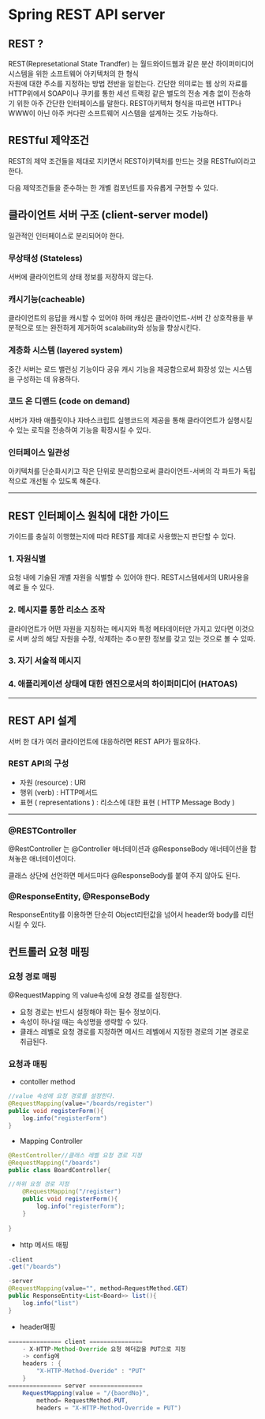 # Spring REST API server

## REST ?
REST(Represetational State Trandfer) 는 월드와이드웹과 같은 분산 하이퍼미디어 시스템을 위한 소프트웨어 아키텍처의 한 형식   
자원에 대한 주소를 지정하는 방법 전반을 일컫는다.
간단한 의미로는 웹 상의 자료를 HTTP위에서 SOAP이나 쿠키를 통한 세션 트랙킹 같은 별도의 전송 계층 없이 전송하기 위한 아주 간단한 인터페이스를 말한다.
REST아키텍처 형식을 따르면 HTTP나 WWW이 아닌 아주 커다란 소프트웨어 시스템을 설계하는 것도 가능하다.

## RESTful 제약조건

REST의 제약 조건들을 제대로 지키면서 REST아키텍처를 만드는 것을 RESTful이라고 한다.

다음 제약조건들을 준수하는 한 개별 컴포넌트를 자유롭게 구현할 수 있다. 

## 클라이언트 서버 구조 (client-server model)

일관적인 인터페이스로 분리되어야 한다. 

### 무상태성 (Stateless)

서버에 클라이언트의 상태 정보를 저장하지 않는다.

### 캐시기능(cacheable)

클라이언트의 응답을 캐시할 수 있어야 하며 캐싱은 클라이언트-서버 간 상호작용을 부분적으로 또는 완전하게 제거하여 scalability와 성능을 향상시킨다.

### 계층화 시스템 (layered system)

중간 서버는 로드 밸런싱 기능이다 공유 캐시 기능을 제공함으로써 화장성 있는 시스템을 구성하는 데 유용하다.

### 코드 온 디맨드 (code on demand)

서버가 자바 애플릿이나 자바스크립트 실행코드의 제공을 통해 클라이언트가 실행시킬 수 있는 로직을 전송하여 기능을 확장시킬 수 있다. 

### 인터페이스 일관성   

아키텍처를 단순화시키고 작은 단위로 분리함으로써 클라이언트-서버의 각 파트가 독립적으로 개선될 수 있도록 해준다. 


---

## REST 인터페이스 원칙에 대한 가이드

가이드를 충실히 이행했는지에 따라 REST를 제대로 사용했는지 판단할 수 있다.

### 1. 자원식별

요청 내에 기술된 개별 자원을 식별할 수 있어야 한다. REST시스템에서의 URI사용을 예로 들 수 있다.

### 2. 메시지를 통한 리소스 조작

클라이언트가 어떤 자원을 지칭하는 메시지와 특정 메타데이터만 가지고 있다면 이것으로 서버 상의 해당 자원을 수정, 삭제하는 추ㅇ분한 정보를 갖고 있는 것으로 볼 수 있따. 

### 3. 자기 서술적 메시지

### 4. 애플리케이션 상태에 대한 엔진으로서의 하이퍼미디어 (HATOAS)

---

## REST API 설계

서버 한 대가 여러 클라이언트에 대응하려면 REST API가 필요하다.

### REST API의 구성

- 자원 (resource) : URI
- 행위 (verb) : HTTP메서드
- 표현 ( representations ) : 리소스에 대한 표현 ( HTTP Message Body )



-------

### @RESTController

@RestController 는 @Controller 애너테이션과 @ResponseBody 애너테이션을 합쳐놓은 애너테이션이다.

클래스 상단에 선언하면 메서드마다 @ResponseBody를 붙여 주지 않아도 된다. 

### @ResponseEntity, @ResponseBody

ResponseEntity를 이용하면 단순히 Object리턴값을 넘어서 header와 body를 리턴 시킬 수 있다.   

## 컨트롤러 요청 매핑

### 요청 경로 매핑

@RequestMapping 의 value속성에 요청 경로를 설정한다.   

- 요청 경로는 반드시 설정해야 하는 필수 정보이다.   
- 속성이 하나일 때는 속성명을 생략할 수 있다.   
- 클래스 레벨로 요청 경로를 지정하면 메서드 레벨에서 지정한 경로의 기본 경로로 취급된다.   

### 요청과 매핑

- contoller method    

```java
//value 속성에 요청 경로를 설정한다.
@RequestMapping(value="/boards/register")
public void registerForm(){
	log.info("registerForm")
}
```

- Mapping Controller

```java
@RestController//클래스 레벨 요청 경로 지정
@RequestMapping("/boards")
public class BoardController{

//하위 요청 경로 지정
	@RequestMapping("/register")
	public void registerForm(){
		log.info("registerForm");
	}
		
}
```

- http 메서드 매핑

```java
-client
.get("/boards")

-server
@RequestMapping(value="", method=RequestMethod.GET)
public ResponseEntity<List<Board>> list(){
	log.info("list")
}
```

- header매핑

```java
=============== client ===============
    - X-HTTP-Method-Override 요청 헤더값을 PUT으로 지정
    -> config에
    headers : {
        "X-HTTP-Method-Overide" : "PUT"
    }
=============== server ===============
    RequestMapping(value = "/{baordNo}", 
		method= RequestMethod.PUT, 
		headers = "X-HTTP-Method-Override = PUT")

```